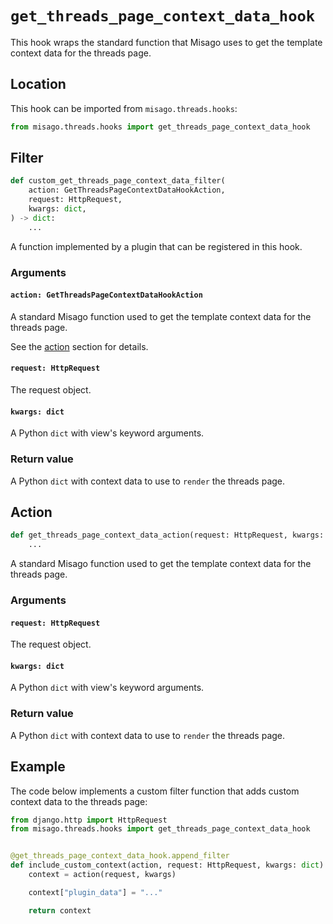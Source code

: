 # `get_threads_page_context_data_hook`

This hook wraps the standard function that Misago uses to get the template context data for the threads page.


## Location

This hook can be imported from `misago.threads.hooks`:

```python
from misago.threads.hooks import get_threads_page_context_data_hook
```


## Filter

```python
def custom_get_threads_page_context_data_filter(
    action: GetThreadsPageContextDataHookAction,
    request: HttpRequest,
    kwargs: dict,
) -> dict:
    ...
```

A function implemented by a plugin that can be registered in this hook.


### Arguments

#### `action: GetThreadsPageContextDataHookAction`

A standard Misago function used to get the template context data for the threads page.

See the [action](#action) section for details.


#### `request: HttpRequest`

The request object.


#### `kwargs: dict`

A Python `dict` with view's keyword arguments.


### Return value

A Python `dict` with context data to use to `render` the threads page.


## Action

```python
def get_threads_page_context_data_action(request: HttpRequest, kwargs: dict) -> dict:
    ...
```

A standard Misago function used to get the template context data for the threads page.


### Arguments

#### `request: HttpRequest`

The request object.


#### `kwargs: dict`

A Python `dict` with view's keyword arguments.


### Return value

A Python `dict` with context data to use to `render` the threads page.


## Example

The code below implements a custom filter function that adds custom context data to the threads page:

```python
from django.http import HttpRequest
from misago.threads.hooks import get_threads_page_context_data_hook


@get_threads_page_context_data_hook.append_filter
def include_custom_context(action, request: HttpRequest, kwargs: dict) -> dict:
    context = action(request, kwargs)

    context["plugin_data"] = "..."

    return context
```
